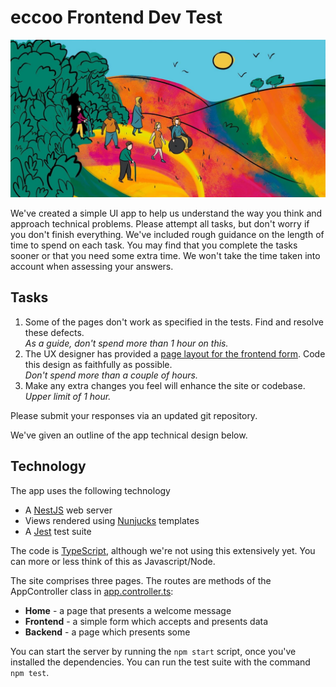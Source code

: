 # eccoo Frontend Dev Test

![](./public/journey.jpg)

We've created a simple UI app to help us understand the way you think and approach technical problems. Please attempt all tasks, but don't worry if you don't finish everything. We've included rough guidance on the length of time to spend on each task. You may find that you complete the tasks sooner or that you need some extra time. We won't take the time taken into account when assessing your answers.

## Tasks

1. Some of the pages don't work as specified in the tests. Find and resolve these defects.  
 _As a guide, don't spend more than 1 hour on this._
2. The UX designer has provided a [page layout for the frontend form](./design/eccoo%20dev%20test%20screen%20layout.pdf). Code this design as faithfully as possible.  
 _Don't spend more than a couple of hours._
3. Make any extra changes you feel will enhance the site or codebase.  
 _Upper limit of 1 hour._

Please submit your responses via an updated git repository.

We've given an outline of the app technical design below.

## Technology

The app uses the following technology

* A [NestJS](https://nestjs.com/) web server
* Views rendered using [Nunjucks](https://mozilla.github.io/nunjucks/) templates
* A [Jest](https://jestjs.io/) test suite

The code is [TypeScript](https://www.typescriptlang.org/), although we're not using this extensively yet. You can more or less think of this as Javascript/Node.

The site comprises three pages. The routes are methods of the AppController class in [app.controller.ts](./src/app.controller.ts):

* **Home** - a page that presents a welcome message
* **Frontend** - a simple form which accepts and presents data
* **Backend** - a page which presents some 

You can start the server by running the `npm start` script, once you've installed the dependencies.
You can run the test suite with the command `npm test`.
